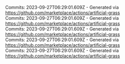 Commits: 2023-09-27T06:29:01.609Z - Generated via https://github.com/marketplace/actions/artificial-grass
<br>
Commits: 2023-09-27T06:29:01.609Z - Generated via https://github.com/marketplace/actions/artificial-grass
<br>
Commits: 2023-09-27T06:29:01.609Z - Generated via https://github.com/marketplace/actions/artificial-grass
<br>
Commits: 2023-09-27T06:29:01.609Z - Generated via https://github.com/marketplace/actions/artificial-grass
<br>
Commits: 2023-09-27T06:29:01.609Z - Generated via https://github.com/marketplace/actions/artificial-grass
<br>
